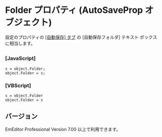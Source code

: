 # Folder プロパティ (AutoSaveProp オブジェクト)

設定のプロパティの [\[自動保存\] タブ](../../dlg/properties/autosave/index) の
\[自動保存フォルダ\] テキスト ボックスに相当します。

## 

### \[JavaScript\]

```
s = object.Folder;
object.Folder = s;
```

### \[VBScript\]

```
s = object.Folder
object.Folder = s
```

## バージョン

EmEditor Professional Version 7.00 以上で利用できます。
